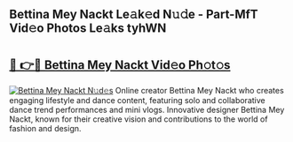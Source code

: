 ## Bettina Mey Nackt Le𝚊k𝚎d N𝚞𝚍e - Part-MfT Vid𝚎o Photos Le𝚊ks tyhWN

# <h2><a href="http://fb9brao.evod.top/?m=Bettina+Mey+Nackt">🔗 👉🔴 Bettina Mey Nackt Vid𝚎o Ph𝚘t𝚘s</a></h2>

[![Bettina Mey Nackt N𝚞d𝚎s](https://i.imgur.com/8V9OHl7.gif)](http://fb9brao.evod.top/?m=Bettina+Mey+Nackt)
Online creator Bettina Mey Nackt who creates engaging lifestyle and dance content, featuring solo and collaborative dance trend performances and mini vlogs. Innovative designer Bettina Mey Nackt, known for their creative vision and contributions to the world of fashion and design. 
